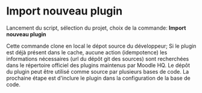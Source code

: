 # Import nouveau plugin

Lancement du script, sélection du projet, choix de la commande: **Import nouveau plugin**

Cette commande clone en local le dépot source du développeur; 
Si le plugin est déjà présent dans le cache, aucune action (idempotence)
les informations nécessaires (url du dépôt git des sources) sont recherchées dans le répertoire officiel des plugins maintenus par Moodle HQ.
Le dépôt du plugin peut être utilisé comme source par plusieurs bases de code.
La prochaine étape est d'inclure le plugin dans la configuration de la base de code. 